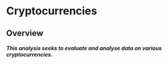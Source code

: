 # Cryptocurrencies

## Overview

##### This analysis seeks to evaluate and analyse data on various cryptocurrencies.